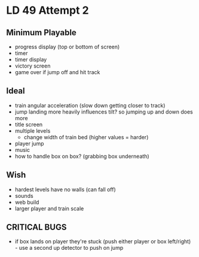# LD 49 Attempt 2

## Minimum Playable

- progress display (top or bottom of screen)
- timer
- timer display
- victory screen
- game over if jump off and hit track

## Ideal

- train angular acceleration (slow down getting closer to track)
- jump landing more heavily influences tilt? so jumping up and down does more
- title screen
- multiple levels
    - change width of train bed (higher values = harder)
- player jump
- music
- how to handle box on box? (grabbing box underneath)

## Wish

- hardest levels have no walls (can fall off)
- sounds
- web build
- larger player and train scale

## CRITICAL BUGS

- if box lands on player they're stuck (push either player or box left/right)
        - use a second up detector to push on jump
